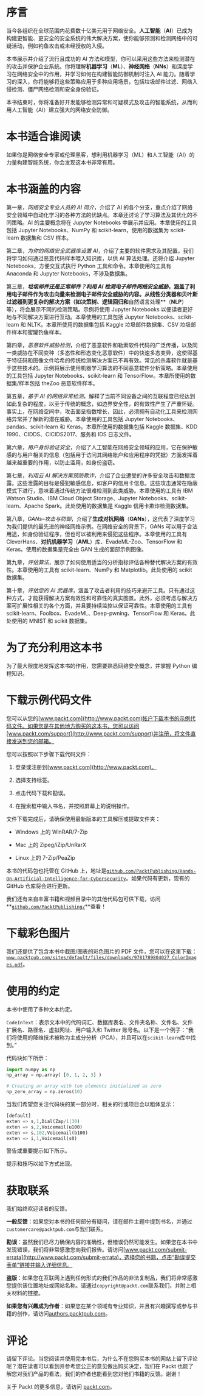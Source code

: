 # 序言

当今各组织在全球范围内花费数十亿美元用于网络安全。**人工智能**（**AI**）已成为构建更智能、更安全的安全系统的伟大解决方案，使你能够预测和检测网络中的可疑活动，例如钓鱼攻击或未经授权的入侵。

本书展示并介绍了流行且成功的 AI 方法和模型，你可以采用这些方法来检测潜在的攻击并保护企业系统。你将理解**机器学习**（**ML**）、**神经网络**（**NNs**）和深度学习在网络安全中的作用，并学习如何在构建智能防御机制时注入 AI 能力。随着学习的深入，你将能够将这些策略应用于多种应用场景，包括垃圾邮件过滤、网络入侵检测、僵尸网络检测和安全身份验证。

本书结束时，你将准备好开发能够检测异常和可疑模式及攻击的智能系统，从而利用人工智能（AI）建立强大的网络安全防御。

# 本书适合谁阅读

如果你是网络安全专家或伦理黑客，想利用机器学习（ML）和人工智能（AI）的力量构建智能系统，你会发现这本书非常有用。

# 本书涵盖的内容

第一章，*网络安全专业人员的 AI 简介*，介绍了 AI 的各个分支，重点介绍了网络安全领域中自动化学习的各种方法的优缺点。本章还讨论了学习算法及其优化的不同策略。AI 的主要概念将在 Jupyter Notebooks 中展示并应用。本章使用的工具包括 Jupyter Notebooks、NumPy 和 scikit-learn，使用的数据集为 scikit-learn 数据集和 CSV 样本。

第二章，*为你的网络安全武器库设置 AI*，介绍了主要的软件需求及其配置。我们将学习如何通过恶意代码样本喂入知识库，以供 AI 算法处理。还将介绍 Jupyter Notebooks，方便交互式执行 Python 工具和命令。本章使用的工具有 Anaconda 和 Jupyter Notebooks，不涉及数据集。

第三章，***垃圾邮件还是正常邮件？利用 AI 检测电子邮件网络安全威胁*，涵盖了利用电子邮件作为攻击向量来检测电子邮件安全威胁的内容。从线性分类器和贝叶斯过滤器到更复杂的解决方案（如决策树、逻辑回归和**自然语言处理**（**NLP**）等），将会展示不同的检测策略。示例将使用 Jupyter Notebooks 以便读者更好地与不同解决方案进行互动。本章使用的工具包括 Jupyter Notebooks、scikit-learn 和 NLTK。本章所使用的数据集包括 Kaggle 垃圾邮件数据集、CSV 垃圾邮件样本和蜜罐钓鱼样本。

第四章，*恶意软件威胁检测*，介绍了恶意软件和勒索软件代码的广泛传播，以及同一类威胁在不同变种（多态性和形态变化恶意软件）中的快速多态变异，这使得基于特征码和图像文件哈希的传统检测解决方案已不再有效。常见的杀毒软件就是基于这些技术的。示例将展示使用机器学习算法的不同恶意软件分析策略。本章使用的工具包括 Jupyter Notebooks、scikit-learn 和 TensorFlow。本章所使用的数据集/样本包括 theZoo 恶意软件样本。

第五章，*基于 AI 的网络异常检测*，解释了当前不同设备之间的互联程度已经达到如此复杂的程度，以至于传统的概念，如边界安全性，的有效性产生了严重怀疑。事实上，在网络空间中，攻击面呈指数增长，因此，必须拥有自动化工具来检测网络异常并了解新的潜在威胁。本章使用的工具包括 Jupyter Notebooks、pandas、scikit-learn 和 Keras。本章所使用的数据集包括 Kaggle 数据集、KDD 1990、CIDDS、CICIDS2017、服务和 IDS 日志文件。

第六章，*用户身份验证安全*，介绍了人工智能在网络安全领域的应用，它在保护敏感的与用户相关的信息（包括用于访问其网络账户和应用程序的凭据）方面发挥着越来越重要的作用，以防止滥用，如身份盗窃。

第七章，*利用云 AI 解决方案预防欺诈*，介绍了企业遭受的许多安全攻击和数据泄露。这些泄露的目标是侵犯敏感信息，如客户的信用卡信息。这些攻击通常在隐蔽模式下进行，意味着通过传统方法很难检测到此类威胁。本章使用的工具有 IBM Watson Studio、IBM Cloud Object Storage、Jupyter Notebooks、scikit-learn、Apache Spark。此处使用的数据集是 Kaggle 信用卡欺诈检测数据集。

第八章，*GANs–攻击与防御*，介绍了**生成对抗网络**（**GANs**），这代表了深度学习为我们提供的最先进的神经网络示例。在网络安全的背景下，GANs 可以用于合法用途，如身份验证程序，但也可以被利用来侵犯这些程序。本章使用的工具有 CleverHans、**对抗机器学习**（**AML**）库、EvadeML-Zoo、TensorFlow 和 Keras。使用的数据集是完全由 GAN 生成的面部示例图像。

第九章，*评估算法*，展示了如何使用适当的分析指标评估各种替代解决方案的有效性。本章使用的工具有 scikit-learn、NumPy 和 Matplotlib。此处使用的 scikit 数据集。

第十章，*评估您的 AI 武器库*，涵盖了攻击者利用的技巧来避开工具。只有通过这种方式，才能获得解决方案有效性和可靠性的真实图景。此外，必须考虑与解决方案可扩展性相关的各个方面，并且要持续监控以保证可靠性。本章使用的工具有 scikit-learn、Foolbox、EvadeML、Deep-pwning、TensorFlow 和 Keras。此处使用的 MNIST 和 scikit 数据集。

# 为了充分利用这本书

为了最大限度地发挥这本书的作用，您需要熟悉网络安全概念，并掌握 Python 编程知识。

# 下载示例代码文件

您可以从您的[www.packt.com](http://www.packt.com)帐户下载本书的示例代码文件。如果您是在其他地方购买的这本书，您可以访问[www.packt.com/support](http://www.packt.com/support)并注册，将文件直接发送到您的邮箱。

您可以按照以下步骤下载代码文件：

1.  登录或注册到[www.packt.com](http://www.packt.com)。

1.  选择支持标签。

1.  点击代码下载和勘误。

1.  在搜索框中输入书名，并按照屏幕上的说明操作。

文件下载完成后，请确保使用最新版本的工具解压或提取文件夹：

+   Windows 上的 WinRAR/7-Zip

+   Mac 上的 Zipeg/iZip/UnRarX

+   Linux 上的 7-Zip/PeaZip

本书的代码包也托管在 GitHub 上，地址是[`github.com/PacktPublishing/Hands-On-Artificial-Intelligence-for-Cybersecurity`](https://github.com/PacktPublishing/Hands-On-Artificial-Intelligence-for-Cybersecurity)。如果代码有更新，现有的 GitHub 仓库将会进行更新。

我们还有来自丰富书籍和视频目录中的其他代码包可供下载，访问**[`github.com/PacktPublishing/`](https://github.com/PacktPublishing/)**查看！

# 下载彩色图片

我们还提供了包含本书中截图/图表的彩色图片的 PDF 文件，您可以在这里下载：[`www.packtpub.com/sites/default/files/downloads/9781789804027_ColorImages.pdf`](http://www.packtpub.com/sites/default/files/downloads/9781789804027_ColorImages.pdf)。

# 使用的约定

本书中使用了多种文本约定。

`CodeInText`：表示文本中的代码词汇、数据库表名、文件夹名称、文件名、文件扩展名、路径名、虚拟网址、用户输入和 Twitter 账号名。以下是一个例子：“我们将使用的降维技术被称为主成分分析（PCA），并且可以在`scikit-learn`库中找到。”

代码块如下所示：

```py
import numpy as np
np_array = np.array( [0, 1, 2, 3] )

# Creating an array with ten elements initialized as zero
np_zero_array = np.zeros(10)
```

当我们希望您关注代码块的某一部分时，相关的行或项目会以粗体显示：

```py
[default]
exten => s,1,Dial(Zap/1|30)
exten => s,2,Voicemail(u100)
exten => s,102,Voicemail(b100)
exten => i,1,Voicemail(s0)
```

警告或重要提示如下所示。

提示和技巧以如下方式出现。

# 获取联系

我们始终欢迎读者的反馈。

**一般反馈**：如果您对本书的任何部分有疑问，请在邮件主题中提到书名，并通过`customercare@packtpub.com`与我们联系。

**勘误**：虽然我们已尽力确保内容的准确性，但错误仍然可能发生。如果您在本书中发现错误，我们将非常感激您向我们报告。请访问[www.packt.com/submit-errata](http://www.packt.com/submit-errata)，选择您的书籍，点击“勘误提交表单”链接并输入详细信息。

**盗版**：如果您在互联网上遇到任何形式的我们作品的非法复制品，我们将非常感激您提供该位置地址或网站名称。请通过`copyright@packt.com`联系我们，并附上相关材料的链接。

**如果您有兴趣成为作者**：如果您在某个领域有专业知识，并且有兴趣撰写或参与书籍的创作，请访问[authors.packtpub.com](http://authors.packtpub.com/)。

# 评论

请留下评论。当您阅读并使用完本书后，为什么不在您购买本书的网站上留下评论呢？潜在读者可以看到并参考您公正的意见做出购买决定，我们在 Packt 也能了解您对我们产品的看法，我们的作者也能看到您对他们书籍的反馈。谢谢！

关于 Packt 的更多信息，请访问 [packt.com](http://www.packt.com/)。
